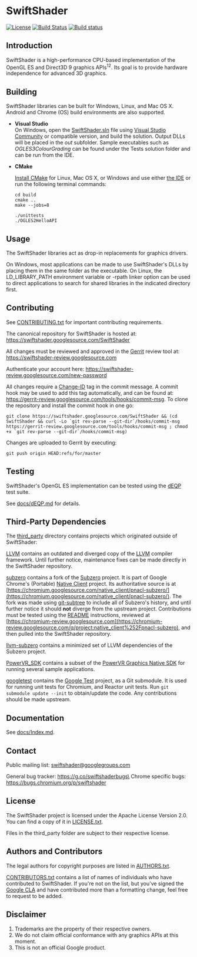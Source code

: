 # SwiftShader

[![License](https://img.shields.io/badge/License-Apache%202.0-blue.svg)](https://opensource.org/licenses/Apache-2.0) [![Build Status](https://travis-ci.org/google/swiftshader.svg?branch=master)](https://travis-ci.org/google/swiftshader) [![Build status](https://ci.appveyor.com/api/projects/status/yrmyvb34j22jg1uj?svg=true)](https://ci.appveyor.com/project/c0d1f1ed/swiftshader)

Introduction
------------

SwiftShader is a high-performance CPU-based implementation of the OpenGL ES and Direct3D 9 graphics APIs<sup>1</sup><sup>2</sup>. Its goal is to provide hardware independence for advanced 3D graphics.

Building
--------

SwiftShader libraries can be built for Windows, Linux, and Mac OS X.\
Android and Chrome (OS) build environments are also supported.

* **Visual Studio**
\
  On Windows, open the [SwiftShader.sln](SwiftShader.sln) file using [Visual Studio Community](https://visualstudio.microsoft.com/vs/community/) or compatible version, and build the solution. Output DLLs will be placed in the _out_ subfolder. Sample executables such as _OGLES3ColourGrading_ can be found under the Tests solution folder and can be run from the IDE.

* **CMake**

  [Install CMake](https://cmake.org/download/) for Linux, Mac OS X, or Windows and use either [the IDE](https://cmake.org/runningcmake/) or run the following terminal commands:

      cd build
      cmake ..
      make --jobs=8

      ./unittests
      ./OGLES2HelloAPI

Usage
-----

The SwiftShader libraries act as drop-in replacements for graphics drivers.

On Windows, most applications can be made to use SwiftShader's DLLs by placing them in the same folder as the executable. On Linux, the LD\_LIBRARY\_PATH environment variable or -rpath linker option can be used to direct applications to search for shared libraries in the indicated directory first.

Contributing
------------

See [CONTRIBUTING.txt](CONTRIBUTING.txt) for important contributing requirements.

The canonical repository for SwiftShader is hosted at:
https://swiftshader.googlesource.com/SwiftShader

All changes must be reviewed and approved in the [Gerrit](https://www.gerritcodereview.com/) review tool at:
https://swiftshader-review.googlesource.com

Authenticate your account here:
https://swiftshader-review.googlesource.com/new-password

All changes require a [Change-ID](https://gerrit-review.googlesource.com/Documentation/user-changeid.html) tag in the commit message. A commit hook may be used to add this tag automatically, and can be found at:
https://gerrit-review.googlesource.com/tools/hooks/commit-msg. To clone the repository and install the commit hook in one go:

    git clone https://swiftshader.googlesource.com/SwiftShader && (cd SwiftShader && curl -Lo `git rev-parse --git-dir`/hooks/commit-msg https://gerrit-review.googlesource.com/tools/hooks/commit-msg ; chmod +x `git rev-parse --git-dir`/hooks/commit-msg)

Changes are uploaded to Gerrit by executing:

    git push origin HEAD:refs/for/master

Testing
-------

SwiftShader's OpenGL ES implementation can be tested using the [dEQP](https://source.android.com/devices/graphics/testing) test suite.

See [docs/dEQP.md](docs/dEQP.md) for details.

Third-Party Dependencies
------------------------

The [third_party](third_party/) directory contains projects which originated outside of SwiftShader:

[LLVM](third_party/LLVM/) contains an outdated and diverged copy of the [LLVM](http://llvm.org/) compiler framework. Until further notice, maintenance fixes can be made directly in the SwiftShader repository.

[subzero](third_party/subzero/) contains a fork of the [Subzero](https://chromium.googlesource.com/native_client/pnacl-subzero/) project. It is part of Google Chrome's (Portable) [Native Client](https://developer.chrome.com/native-client) project. Its authoritative source is at [https://chromium.googlesource.com/native_client/pnacl-subzero/](https://chromium.googlesource.com/native_client/pnacl-subzero/). The fork was made using [git-subtree](https://github.com/git/git/blob/master/contrib/subtree/git-subtree.txt) to include all of Subzero's history, and until further notice it should **not** diverge from the upstream project. Contributions must be tested using the [README](third_party/subzero/docs/README.rst) instructions, reviewed at [https://chromium-review.googlesource.com](https://chromium-review.googlesource.com/q/project:native_client%252Fpnacl-subzero), and then pulled into the SwiftShader repository.

[llvm-subzero](third_party/llvm-subzero/) contains a minimized set of LLVM dependencies of the Subzero project.

[PowerVR_SDK](third_party/PowerVR_SDK/) contains a subset of the [PowerVR Graphics Native SDK](https://github.com/powervr-graphics/Native_SDK) for running several sample applications.

[googletest](third_party/googletest/) contains the [Google Test](https://github.com/google/googletest) project, as a Git submodule. It is used for running unit tests for Chromium, and Reactor unit tests. Run `git submodule update --init` to obtain/update the code. Any contributions should be made upstream.

Documentation
-------------

See [docs/Index.md](docs/Index.md).

Contact
-------

Public mailing list: [swiftshader@googlegroups.com](https://groups.google.com/forum/#!forum/swiftshader)

General bug tracker:  https://g.co/swiftshaderbugs\
Chrome specific bugs: https://bugs.chromium.org/p/swiftshader

License
-------

The SwiftShader project is licensed under the Apache License Version 2.0. You can find a copy of it in [LICENSE.txt](LICENSE.txt).

Files in the third_party folder are subject to their respective license.

Authors and Contributors
------------------------

The legal authors for copyright purposes are listed in [AUTHORS.txt](AUTHORS.txt).

[CONTRIBUTORS.txt](CONTRIBUTORS.txt) contains a list of names of individuals who have contributed to SwiftShader. If you're not on the list, but you've signed the [Google CLA](https://cla.developers.google.com/clas) and have contributed more than a formatting change, feel free to request to be added.

Disclaimer
----------

1. Trademarks are the property of their respective owners.
2. We do not claim official conformance with any graphics APIs at this moment.
3. This is not an official Google product.
